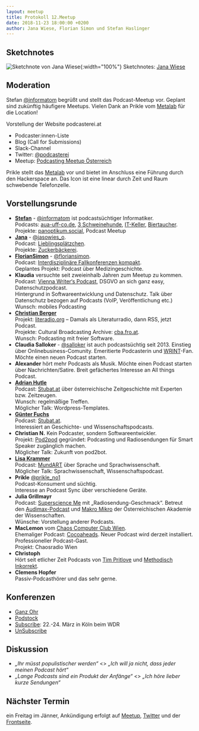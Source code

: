 ```yaml
---
layout: meetup
title: Protokoll 12.Meetup
date: 2018-11-23 18:00:00 +0200
author: Jana Wiese, Florian Simon und Stefan Haslinger
---
```


## Sketchnotes

![Sketchnote von Jana Wiese](/img/m12/sketchnote.jpg){:width="100%"}
Sketchnotes: [Jana Wiese](https://twitter.com/jasowies_o)

## Moderation

Stefan [@informatom](https://twitter.com/informatom) begrüßt und stellt das Podcast-Meetup vor.
Geplant sind zukünftig häufigere Meetups. Vielen Dank an Prikle vom [Metalab](https://metalab.at)
für die Location!

Vorstellung der Website podcasterei.at
* Podcaster:innen-Liste
* Blog (Call for Submissions)
* Slack-Channel
* Twitter: [@podcasterei](https://twitter.com/podcasterei)
* Meetup: [Podcasting Meetup Österreich](https://www.meetup.com/de-DE/Podcasting-Meetup-Osterreich/)

Prikle stellt das [Metalab](https://metalab.at) vor und bietet im Anschluss eine Führung durch den
Hackerspace an. Das Icon ist eine linear durch Zeit und Raum schwebende Telefonzelle.

## Vorstellungsrunde

* **[Stefan](/people/stefan_haslinger.html)** -
  [@informatom](https://twitter.com/informatom) ist podcastsüchtiger Informatiker.<br/>
  Podcasts: [aua-uff-co.de](https://aua-uff-co.de/), [3 Schweinehunde](https://3-schweinehun.de/),
  [IT-Keller](https://it-keller.at/podcast),
  [Biertaucher](http://spielend-programmieren.at/de:podcast:biertaucher:start).<br/>
  Projekte: [panoptikum.social](https://panoptikum.social/), Podcast Meetup
* **[Jana](/people/jana_wiese.html)** - [@jasowies_o](https://twitter.com/jasowies_o).<br/>
  Podcast: [Lieblingsplätzchen](https://www.lieblings-plaetzchen.com/). <br/>
  Projekte: [Zuckerbäckerei](http://zuckerbaeckerei.com).
* **[FlorianSimon](/people/florian_simon.html)** - [@floriansimon](https://twitter.com/floriansimon). <br/>
  Podcast: [Interdisziplinäre Fallkonferenzen kompakt](http://podcasts.meduniwien.ac.at). <br/>
  Geplantes Projekt: Podcast über Medizingeschichte.
* **Klaudia** versuchte seit zweieinhalb Jahren zum Meetup zu kommen.<br/>
  Podcast: [Vienna Writer‘s Podcast](https://www.viennawriter.net), DSGVO an sich ganz easy,
  Datenschutzpodcast.<br/>
  Hintergrund in Softwareentwicklung und Datenschutz. Talk über Datenschutz bezogen auf Podcasts
  (VoIP, Veröffentlichung etc.)<br/>
  Wunsch: mobiles Podcasting
* **[Christian Berger](/people/christian_berger.html)**<br/>
  Projekt: [literadio.org](https://literadio.org) – Damals als Literaturradio, dann RSS, jetzt
  Podcast.<br/>
  Projekte: Cultural Broadcasting Archive: [cba.fro.at](https://cba.fro.at).<br/>
  Wunsch: Podcasting mit freier Software.
* **Claudia Salloker** - [@salloker](https://twitter.com/salloker) ist auch podcastsüchtig seit 2013.
  Einstieg über Onlinebusiness-Comunity. Emeritierte Podcasterin und
  [WRINT](https://wrint.de/)-Fan. Möchte einen neuen Podcast starten.
* **Alexander** hört mehr Podcasts als Musik. Möchte einen Podcast starten über
  Nachrichten/Satire. Breit gefächertes Interesse an All things Podcast.
* **[Adrian Hutle](/people/adrian_hutle.html)**<br/>
  Podcast: [Stubat.at](https://www.stubat.at) über österreichische Zeitgeschichte mit Experten
  bzw. Zeitzeugen.<br/>
  Wunsch: regelmäßige Treffen.<br/>
  Möglicher Talk: Wordpress-Templates.
* **[Günter Fuchs](/people/günther_fuchs.html)**<br/>
  Podcast: [Stubat.at](https://www.stubat.at).<br/>
  Interessiert an Geschichte- und Wissenschaftspodcasts.
* **Christian N.** Kein Podcaster, sondern Softwareentwickler.<br/>
  Projekt: [Pod2pod](https://www.pod2bot.com) gegründet: Podcasting und Radiosendungen für Smart
  Speaker zugänglich machen.<br/>
  Möglicher Talk: Zukunft von pod2bot.
* **[Lisa Krammer](/people/lisa_krammer.html)**<br/>
  Podcast: [MundART](https://www.mundartpodcast.at) über Sprache und Sprachwissenschaft.<br/>
  Möglicher Talk: Sprachwissenschaft, Wissenschaftspodcast.
* **Prikle** [@prikle_no1](https://twitter.com/prikle_no1)<br/>
  Podcast-Konsument und süchtig.<br/>
  Interesse an Podcast Sync über verschiedene Geräte.
* **Julia Grillmayr**<br/>
  Podcast: [Superscience Me](https://superscience.podigee.io) mit „Radiosendung-Geschmack“.
  Betreut den [Audimax-Podcast](https://medienportal.univie.ac.at/uniview/podcast-audimax/)
  und [Makro Mikro](https://www.oeaw.ac.at/podcast/) der Österreichischen Akademie der
  Wissenschaften.<br/>
  Wünsche: Vorstellung anderer Podcasts.
* **MacLemon** vom [Chaos Computer Club Wien](https://c3w.at).<br/>
  Ehemaliger Podcast: [Cocoaheads](https://cocoaheads.at/). Neuer Podcast wird derzeit installiert.
  Professioneller Podcast-Gast.<br/>
  Projekt: Chaosradio Wien
* **Christoph**<br/>
  Hört seit etlicher Zeit Podcasts von [Tim Pritlove](https://metaebene.me) und
  [Methodisch Inkorrekt](http://minkorrekt.de).
* **Clemens Hopfer**<br/>
  Passiv-Podcasthörer und das sehr gerne.

## Konferenzen

* [Ganz Ohr](https://www.oeaw.ac.at/detail/event/ganz-ohr-fuer-wissenschaft/)
* [Podstock](https://www.podstock.de)
* [Subscribe](https://metaebene.me): 22.-24. März in Köln beim WDR
* [UnSubscribe](https://youtu.be/s19wvVSA2C8)

## Diskussion

* *„Ihr müsst populistischer werden“* <> *„Ich will ja nicht, dass jeder meinen Podcast hört“*
* *„Lange Podcasts sind ein Produkt der Anfänge“* <> *„Ich höre lieber kurze Sendungen“*

## Nächster Termin

ein Freitag im Jänner, Ankündigung erfolgt auf
[Meetup](https://www.meetup.com/Podcasting-Meetup-Osterreich/),
[Twitter](https://twitter.com/podcasterei) und der [Frontseite](/).

